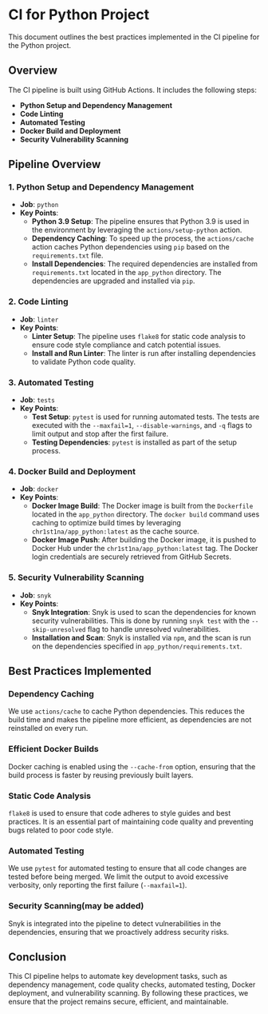 # CI for Python Project

This document outlines the best practices implemented in the CI pipeline for the Python project.

## Overview
The CI pipeline is built using GitHub Actions. It includes the following steps:
- **Python Setup and Dependency Management**
- **Code Linting**
- **Automated Testing**
- **Docker Build and Deployment**
- **Security Vulnerability Scanning**

## Pipeline Overview

### 1. **Python Setup and Dependency Management**
- **Job**: `python`
- **Key Points**:
  - **Python 3.9 Setup**: The pipeline ensures that Python 3.9 is used in the environment by leveraging the `actions/setup-python` action.
  - **Dependency Caching**: To speed up the process, the `actions/cache` action caches Python dependencies using `pip` based on the `requirements.txt` file.
  - **Install Dependencies**: The required dependencies are installed from `requirements.txt` located in the `app_python` directory. The dependencies are upgraded and installed via `pip`.

### 2. **Code Linting**
- **Job**: `linter`
- **Key Points**:
  - **Linter Setup**: The pipeline uses `flake8` for static code analysis to ensure code style compliance and catch potential issues.
  - **Install and Run Linter**: The linter is run after installing dependencies to validate Python code quality.

### 3. **Automated Testing**
- **Job**: `tests`
- **Key Points**:
  - **Test Setup**: `pytest` is used for running automated tests. The tests are executed with the `--maxfail=1`, `--disable-warnings`, and `-q` flags to limit output and stop after the first failure.
  - **Testing Dependencies**: `pytest` is installed as part of the setup process.

### 4. **Docker Build and Deployment**
- **Job**: `docker`
- **Key Points**:
  - **Docker Image Build**: The Docker image is built from the `Dockerfile` located in the `app_python` directory. The `docker build` command uses caching to optimize build times by leveraging `chr1st1na/app_python:latest` as the cache source.
  - **Docker Image Push**: After building the Docker image, it is pushed to Docker Hub under the `chr1st1na/app_python:latest` tag. The Docker login credentials are securely retrieved from GitHub Secrets.

### 5. **Security Vulnerability Scanning**
- **Job**: `snyk`
- **Key Points**:
  - **Snyk Integration**: Snyk is used to scan the dependencies for known security vulnerabilities. This is done by running `snyk test` with the `--skip-unresolved` flag to handle unresolved vulnerabilities.
  - **Installation and Scan**: Snyk is installed via `npm`, and the scan is run on the dependencies specified in `app_python/requirements.txt`.

## Best Practices Implemented

### Dependency Caching
We use `actions/cache` to cache Python dependencies. This reduces the build time and makes the pipeline more efficient, as dependencies are not reinstalled on every run.

### Efficient Docker Builds
Docker caching is enabled using the `--cache-from` option, ensuring that the build process is faster by reusing previously built layers.

### Static Code Analysis
`flake8` is used to ensure that code adheres to style guides and best practices. It is an essential part of maintaining code quality and preventing bugs related to poor code style.

### Automated Testing
We use `pytest` for automated testing to ensure that all code changes are tested before being merged. We limit the output to avoid excessive verbosity, only reporting the first failure (`--maxfail=1`).

### Security Scanning(may be added)
Snyk is integrated into the pipeline to detect vulnerabilities in the dependencies, ensuring that we proactively address security risks.

## Conclusion
This CI pipeline helps to automate key development tasks, such as dependency management, code quality checks, automated testing, Docker deployment, and vulnerability scanning. By following these practices, we ensure that the project remains secure, efficient, and maintainable.
